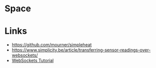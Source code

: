 # Space 

# Links
* https://github.com/mourner/simpleheat
* https://www.simplicity.be/article/transferring-sensor-readings-over-websockets/
* [WebSockets Tutorial](https://www.toptal.com/tornado/simple-python-websocket-server)